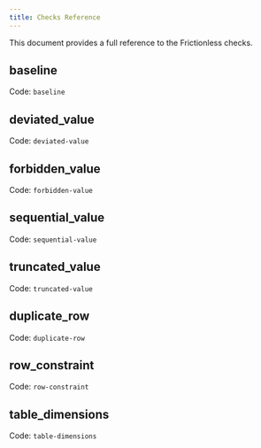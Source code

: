 ```yaml
---
title: Checks Reference
---
```


This document provides a full reference to the Frictionless checks.

## baseline

Code: `baseline` <br/>


## deviated_value

Code: `deviated-value` <br/>


## forbidden_value

Code: `forbidden-value` <br/>


## sequential_value

Code: `sequential-value` <br/>


## truncated_value

Code: `truncated-value` <br/>


## duplicate_row

Code: `duplicate-row` <br/>


## row_constraint

Code: `row-constraint` <br/>


## table_dimensions

Code: `table-dimensions` <br/>